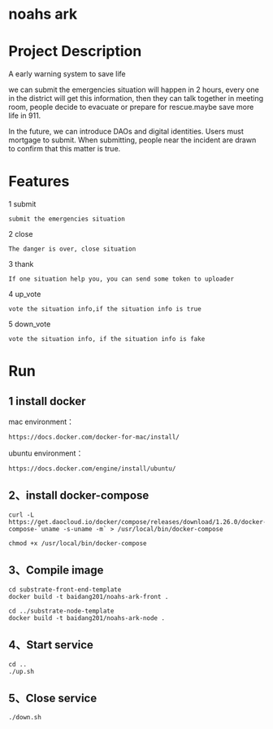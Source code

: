 # noahs ark

# Project Description
A early warning system to save life

we can submit the emergencies situation will happen in 2 hours, every one in the district will get this information, then they can talk together in meeting room, people decide to evacuate or prepare for rescue.maybe save more life in 911.

In the future, we can introduce DAOs and digital identities. Users must mortgage to submit. When submitting, people near the incident are drawn to confirm that this matter is true.

# Features
1 submit
```
submit the emergencies situation
```

2 close
```
The danger is over, close situation
```

3 thank
```
If one situation help you, you can send some token to uploader
```

4 up_vote
```
vote the situation info,if the situation info is true
```

5 down_vote
```
vote the situation info, if the situation info is fake
```
# Run
## 1 install docker

mac environment：
```
https://docs.docker.com/docker-for-mac/install/
```

ubuntu environment：
```
https://docs.docker.com/engine/install/ubuntu/
```

## 2、install docker-compose
```
curl -L https://get.daocloud.io/docker/compose/releases/download/1.26.0/docker-compose-`uname -s-uname -m` > /usr/local/bin/docker-compose

chmod +x /usr/local/bin/docker-compose
```

## 3、Compile image
```
cd substrate-front-end-template
docker build -t baidang201/noahs-ark-front .

cd ../substrate-node-template
docker build -t baidang201/noahs-ark-node .
```

## 4、Start service
```
cd ..
./up.sh
```

## 5、Close service
```
./down.sh
```

